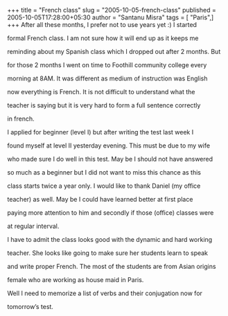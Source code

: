 +++
title = "French class"
slug = "2005-10-05-french-class"
published = 2005-10-05T17:28:00+05:30
author = "Santanu Misra"
tags = [ "Paris",]
+++
After all these months, I prefer not to use years yet :) I started
formal French class. I am not sure how it will end up as it keeps me
reminding about my Spanish class which I dropped out after 2 months. But
for those 2 months I went on time to Foothill community college every
morning at 8AM. It was different as medium of instruction was English
now everything is French. It is not difficult to understand what the
teacher is saying but it is very hard to form a full sentence correctly
in french.

I applied for beginner (level I) but after writing the test last week I
found myself at level II yesterday evening. This must be due to my wife
who made sure I do well in this test. May be I should not have answered
so much as a beginner but I did not want to miss this chance as this
class starts twice a year only. I would like to thank Daniel (my office
teacher) as well. May be I could have learned better at first place
paying more attention to him and secondly if those (office) classes were
at regular interval.

I have to admit the class looks good with the dynamic and hard working
teacher. She looks like going to make sure her students learn to speak
and write proper French. The most of the students are from Asian origins
female who are working as house maid in Paris.

Well I need to memorize a list of verbs and their conjugation now for
tomorrow’s test.
